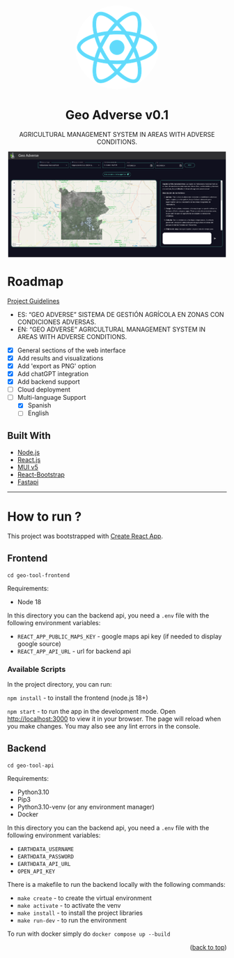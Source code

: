 <div id="top"></div>
<br />
<div align="center">
  <img src="./geo-tool-frontend/public/logo192.png"  style="border-radius: 50%"/>
  <h1 align="center">
  <b>
    Geo Adverse v0.1
  </b>
  </h1>

  <p align="center">AGRICULTURAL MANAGEMENT SYSTEM IN AREAS WITH ADVERSE CONDITIONS.</p>
</div>

<div style="display: flex; justify-content: center;">
<img src="./assets/geoAdverse.png" alt="landing" width="500"></img>
</div>

# Roadmap
  [Project Guidelines]([https://docs.google.com/document/d/1a-rDKZboWiFkpIl8g3wewjC4FUXtSlUnzic_YRSvRKk/edit?usp=sharing](https://docs.google.com/document/d/1d5WlMk0iZZ6bW0AmiYWmWMBkInsUuBJ-KHv2FD8bf6s/edit))
  * ES: “GEO ADVERSE”  SISTEMA DE GESTIÓN AGRÍCOLA EN ZONAS CON CONDICIONES ADVERSAS.
  * EN: “GEO ADVERSE” AGRICULTURAL MANAGEMENT SYSTEM IN AREAS WITH ADVERSE CONDITIONS.

- [x] General sections of the web interface
- [x] Add results and visualizations
- [x] Add 'export as PNG' option
- [x] Add chatGPT integration
- [x] Add backend support
- [ ] Cloud deployment
- [ ] Multi-language Support
    - [x] Spanish
    - [ ] English

## Built With

* [Node.js](https://nodejs.org/en/)
* [React.js](https://reactjs.org/)
* [MUI v5](https://mui.com/)
* [React-Bootstrap](https://react-bootstrap.netlify.app/)
* [Fastapi](https://fastapi.tiangolo.com)

----


# How to run ?

This project was bootstrapped with [Create React App](https://github.com/facebook/create-react-app).

## Frontend

`cd geo-tool-frontend`

Requirements:

* Node 18

In this directory you can the backend api, you need a `.env` file with the following environment variables:

* `REACT_APP_PUBLIC_MAPS_KEY` - google maps api key (if needed to display google source)
* `REACT_APP_API_URL` - url for backend api

### Available Scripts

In the project directory, you can run:

`npm install` - to install the frontend (node.js 18+)

 `npm start` - to run the app in the development mode. Open [http://localhost:3000](http://localhost:3000) to view it in your browser.
The page will reload when you make changes. You may also see any lint errors in the console.

## Backend

`cd geo-tool-api`

Requirements:

* Python3.10
* Pip3
* Python3.10-venv (or any environment manager)
* Docker

In this directory you can the backend api, you need a `.env` file with the following environment variables:

* `EARTHDATA_USERNAME`
* `EARTHDATA_PASSWORD`
* `EARTHDATA_API_URL`
* `OPEN_API_KEY`

There is a makefile to run the backend locally with the following commands:

* `make create` - to create the virtual environment
* `make activate` - to activate the venv
* `make install` - to install the project libraries
* `make run-dev` - to run the environment

To run with docker simply do `docker compose up --build`

<p align="right">(<a href="#top">back to top</a>)</p>
